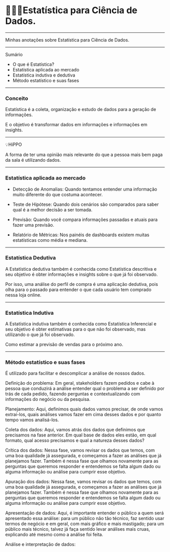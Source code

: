 # 👩‍🔬🎲Estatística para Ciência de Dados.

---

Minhas anotações sobre Estatística para Ciência de Dados.

---

Sumário

* O que é Estatística?
* Estatística aplicada ao mercado
* Estatística indutiva e dedutiva
* Método estatístico e suas fases

---

### Conceito

Estatística é a coleta, organização e estudo de dados para a geração de informações.

E o objetivo é transformar dados em informações e informações em insights.

---

💡HiPPO

A forma de ter uma opinião mais relevante do que a pessoa mais bem paga da sala é utilizando dados.

---

### Estatística aplicada ao mercado

* Detecção de Anomalias: Quando tentamos entender uma informação muito diferente do que costuma acontecer.

* Teste de Hipótese: Quando dois cenários são comparados para saber qual é a melhor decisão a ser tomada.

* Previsão: Quando você compara informações passadas e atuais para fazer uma previsão.

* Relatório de Métricas: Nos painéis de dashboards existem muitas estatísticas como média e mediana.



---

### Estatística Dedutiva

A Estatística dedutiva também é conhecida como Estatística descritiva e seu objetivo é obter informações e insights sobre o que já foi observado.

Por isso, uma análise do perfil de compra é uma aplicação dedutiva, pois olha para o passado para entender o que cada usuário tem comprado nessa loja online.

---

### Estatística Indutiva

A Estatística indutiva também é conhecida como Estatística Inferencial e seu objetivo é obter estimativas para o que não foi observado, mas utilizando o que já foi observado.

Como estimar a previsão de vendas para o próximo ano.

---

### Método estatístico e suas fases

É utilizado para facilitar e descomplicar a análise de nossos dados.

Definição do problema: Em geral, stakeholders fazem pedidos e cabe à pessoa que conduzirá a análise entender qual o problema a ser definido por trás de cada pedido, fazendo perguntas e contextualizando com informações do negócio ou da pesquisa.

Planejamento: Aqui, definimos quais dados vamos precisar, de onde vamos extraí-los, quais análises vamos fazer em cima desses dados e por quanto tempo vamos analisá-los.

Coleta dos dados: Aqui, vamos atrás dos dados que definimos que precisamos na fase anterior. Em qual base de dados eles estão, em qual formato, qual acesso precisamos e qual a natureza desses dados?

Crítica dos dados: Nessa fase, vamos revisar os dados que temos, com uma boa qualidade já assegurada, e começamos a fazer as análises que já planejamos fazer. Também é nessa fase que olhamos novamente para as perguntas que queremos responder e entendemos se falta algum dado ou alguma informação ou análise para cumprir esse objetivo.

Apuração dos dados: Nessa fase, vamos revisar os dados que temos, com uma boa qualidade já assegurada, e começamos a fazer as análises que já planejamos fazer. Também é nessa fase que olhamos novamente para as perguntas que queremos responder e entendemos se falta algum dado ou alguma informação ou análise para cumprir esse objetivo.

Apresentação de dados: Aqui, é importante entender o público a quem será apresentado essa análise: para um público não tão técnico, faz sentido usar termos de negócio e em geral, com mais gráfico e mais mastigado; para um público mais técnico, talvez já faça sentido levar análises mais cruas, explicando até mesmo como a análise foi feita.

Análise e interpretação de dados:





